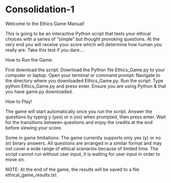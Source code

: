# Consolidation-1


Welcome to the Ethics Game Manual! 

This is going to be an interactive Python script that tests your ethical choices with a series of “simple” but thought provoking questions.  At the very end you will receive your score which will determine how human you really are. Take this test if you dare….

How to Run the Game:

First download the script: Download the Python file Ethics_Game.py to your computer or laptop.
Open your terminal or command prompt: Navigate to the directory where you downloaded Ethics_Game.py.
Run the script: Type python Ethics_Game.py and press enter. Ensure you are using Python & that you have game.py downloaded.

How to Play! 

The game will start automatically once you run the script.
Answer the questions by typing y (yes) or n (no) when prompted, then press enter.
Wait for the transitions between questions and enjoy the credits at the end before viewing your score.

Some in game limitations:
The game currently supports only yes (y) or no (n) binary answers.
All questions are arranged in a similar format and may not cover a wide range of ethical scenarios because of limited time. 
The script cannot run without user input, it is waiting for user input in order to move on.


NOTE: At the end of the game, the results will be saved to a file ethical_game_results.txt
